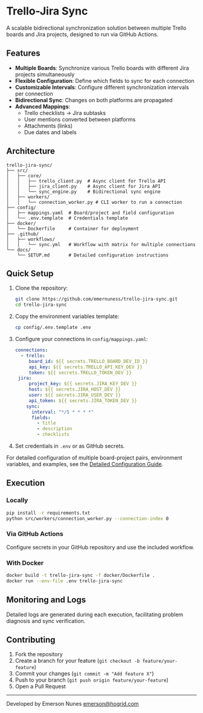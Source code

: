 # Trello-Jira Sync

A scalable bidirectional synchronization solution between multiple Trello boards and Jira projects, designed to run via GitHub Actions.

## Features

- **Multiple Boards**: Synchronize various Trello boards with different Jira projects simultaneously
- **Flexible Configuration**: Define which fields to sync for each connection
- **Customizable Intervals**: Configure different synchronization intervals per connection
- **Bidirectional Sync**: Changes on both platforms are propagated
- **Advanced Mappings**:
  - Trello checklists → Jira subtasks
  - User mentions converted between platforms
  - Attachments (links)
  - Due dates and labels

## Architecture

```
trello-jira-sync/
├── src/
│   ├── core/
│   │   ├── trello_client.py  # Async client for Trello API
│   │   ├── jira_client.py    # Async client for Jira API
│   │   └── sync_engine.py    # Bidirectional sync engine
│   ├── workers/
│   │   └── connection_worker.py # CLI worker to run a connection
├── config/
│   ├── mappings.yaml  # Board/project and field configuration
│   └── .env.template  # Credentials template
├── docker/
│   └── Dockerfile     # Container for deployment
├── .github/
│   ├── workflows/
│   │   └── sync.yml   # Workflow with matrix for multiple connections
└── docs/
    └── SETUP.md       # Detailed configuration instructions
```

## Quick Setup

1. Clone the repository:
   ```bash
   git clone https://github.com/emernuness/trello-jira-sync.git
   cd trello-jira-sync
   ```

2. Copy the environment variables template:
   ```bash
   cp config/.env.template .env
   ```

3. Configure your connections in `config/mappings.yaml`:
   ```yaml
   connections:
     - trello:
        board_id: ${{ secrets.TRELLO_BOARD_DEV_ID }}
        api_key: ${{ secrets.TRELLO_API_KEY_DEV }}
        token: ${{ secrets.TRELLO_TOKEN_DEV }}
    jira:
        project_key: ${{ secrets.JIRA_KEY_DEV }}
        host: ${{ secrets.JIRA_HOST_DEV }}
        user: ${{ secrets.JIRA_USER_DEV }}       
        api_token: ${{ secrets.JIRA_TOKEN_DEV }} 
       sync:
         interval: "*/5 * * * *"
         fields:
           - title
           - description
           - checklists
   ```

4. Set credentials in `.env` or as GitHub secrets.

For detailed configuration of multiple board-project pairs, environment variables, and examples, see the [Detailed Configuration Guide](docs/DETAILED_CONFIG.md).

## Execution

### Locally
```bash
pip install -r requirements.txt
python src/workers/connection_worker.py --connection-index 0
```

### Via GitHub Actions
Configure secrets in your GitHub repository and use the included workflow.

### With Docker
```bash
docker build -t trello-jira-sync -f docker/Dockerfile .
docker run --env-file .env trello-jira-sync
```

## Monitoring and Logs

Detailed logs are generated during each execution, facilitating problem diagnosis and sync verification.

## Contributing

1. Fork the repository
2. Create a branch for your feature (`git checkout -b feature/your-feature`)
3. Commit your changes (`git commit -m "Add feature X"`)
4. Push to your branch (`git push origin feature/your-feature`)
5. Open a Pull Request

---

Developed by Emerson Nunes
<emerson@hogrid.com>
